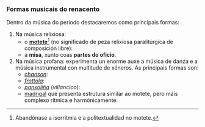 ### Formas musicais do renacento
Dentro da música do período destacaremos como principais formas: 
1. Na música relixiosa:
	- o [**motete**](https://es.wikipedia.org/wiki/Motete "enlace á wikipedia")[^nota:motete] (no significado de peza relixiosa paralitúrgica de composición libre):  
	- a **misa**, xunto coas **partes do oficio**. 
2. Na música profana: experimenta un enorme auxe a música de danza e a música instrumental con multitude de xéneros. As principais formas son:
	- [*chanson*](https://es.wikipedia.org/wiki/Chanson "Enlace á wikipedia"): 
	- [*frottola*](https://es.wikipedia.org/wiki/Frottola "Ver definición na wikipedia"):
	- [*panxoliña*](https://es.wikipedia.org/wiki/Villancico "ver definición na wikipedia") (*villancico*):
	- [madrigal](http://es.wikipedia.org/wiki/Madrigal_%28m%C3%BAsica%29) que presenta estrutura similar ao motete, pero máis complexo rítmica e harmónicamente. 

[^nota:motete]: Abandónase a isorritmia e a politextualidad no motete.